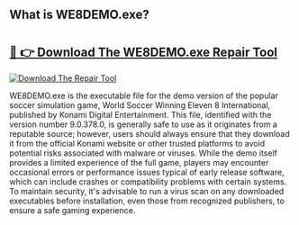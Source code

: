 ## What is WE8DEMO.exe? 

# <h2><a href="https://exedetect.com/download.php?WE8DEMO.exe">🔗 👉 Download The WE8DEMO.exe Repair Tool</a></h2>

[![Download The Repair Tool](https://exedetect.com/download-button.jpg)](https://exedetect.com/download.php?WE8DEMO.exe)

WE8DEMO.exe is the executable file for the demo version of the popular soccer simulation game, World Soccer Winning Eleven 8 International, published by Konami Digital Entertainment. This file, identified with the version number 9.0.378.0, is generally safe to use as it originates from a reputable source; however, users should always ensure that they download it from the official Konami website or other trusted platforms to avoid potential risks associated with malware or viruses. While the demo itself provides a limited experience of the full game, players may encounter occasional errors or performance issues typical of early release software, which can include crashes or compatibility problems with certain systems. To maintain security, it's advisable to run a virus scan on any downloaded executables before installation, even those from recognized publishers, to ensure a safe gaming experience.